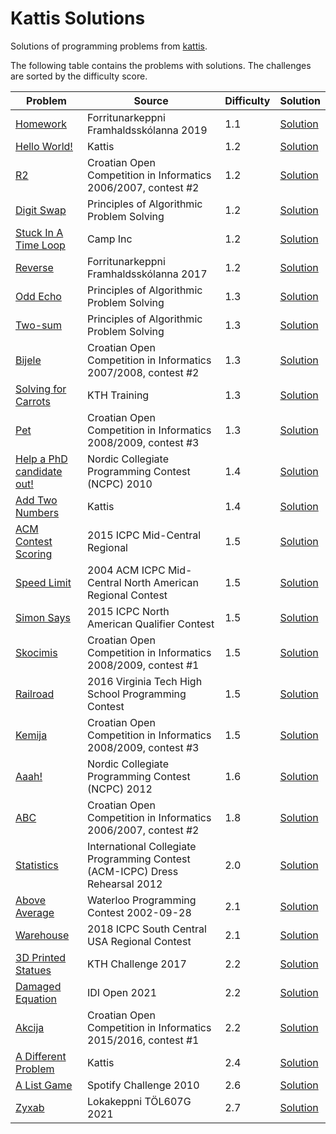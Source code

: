 Kattis Solutions
==================
Solutions of programming problems from [kattis](https://open.kattis.com/).

The following table contains the problems with solutions.
The challenges are sorted by the difficulty score.

| Problem | Source | Difficulty | Solution |
| --- | --- | --- | --- |
| [Homework](https://open.kattis.com/problems/heimavinna) | Forritunarkeppni Framhaldsskólanna 2019 | 1.1 | [Solution](solutions/heimavinna) |
| [Hello World!](https://open.kattis.com/problems/hello) | Kattis | 1.2 | [Solution](solutions/hello) |
| [R2](https://open.kattis.com/problems/r2) | Croatian Open Competition in Informatics 2006/2007, contest #2 | 1.2 | [Solution](solutions/r2) |
| [Digit Swap](https://open.kattis.com/problems/digitswap) | Principles of Algorithmic Problem Solving | 1.2 | [Solution](solutions/digitswap) |
| [Stuck In A Time Loop](https://open.kattis.com/problems/timeloop) | Camp Inc | 1.2 | [Solution](solutions/timeloop) |
| [Reverse](https://open.kattis.com/problems/ofugsnuid) | Forritunarkeppni Framhaldsskólanna 2017 | 1.2 | [Solution](solutions/ofugsnuid) |
| [Odd Echo](https://open.kattis.com/problems/oddecho) | Principles of Algorithmic Problem Solving | 1.3 | [Solution](solutions/oddecho) |
| [Two-sum](https://open.kattis.com/problems/twosum) | Principles of Algorithmic Problem Solving | 1.3 | [Solution](solutions/twosum) |
| [Bijele](https://open.kattis.com/problems/bijele) | Croatian Open Competition in Informatics 2007/2008, contest #2 | 1.3 | [Solution](solutions/bijele) |
| [Solving for Carrots](https://open.kattis.com/problems/carrots) | KTH Training | 1.3 | [Solution](solutions/carrots) |
| [Pet](https://open.kattis.com/problems/pet) | Croatian Open Competition in Informatics 2008/2009, contest #3 | 1.3 | [Solution](solutions/pet) |
| [Help a PhD candidate out!](https://open.kattis.com/problems/helpaphd) | Nordic Collegiate Programming Contest (NCPC) 2010 | 1.4 | [Solution](solutions/helpaphd) |
| [Add Two Numbers](https://open.kattis.com/problems/addtwonumbers) | Kattis | 1.4 | [Solution](solutions/addtwonumbers) |
| [ACM Contest Scoring](https://open.kattis.com/problems/acm) | 2015 ICPC Mid-Central Regional | 1.5 | [Solution](solutions/acm) |
| [Speed Limit](https://open.kattis.com/problems/speedlimit) | 2004 ACM ICPC Mid-Central North American Regional Contest | 1.5 | [Solution](solutions/speedlimit) |
| [Simon Says](https://open.kattis.com/problems/simonsays) | 2015 ICPC North American Qualifier Contest | 1.5 | [Solution](solutions/simonsays) |
| [Skocimis](https://open.kattis.com/problems/skocimis) | Croatian Open Competition in Informatics 2008/2009, contest #1 | 1.5 | [Solution](solutions/skocimis) |
| [Railroad](https://open.kattis.com/problems/railroad2) | 2016 Virginia Tech High School Programming Contest | 1.5 | [Solution](solutions/railroad2) |
| [Kemija](https://open.kattis.com/problems/kemija08) | Croatian Open Competition in Informatics 2008/2009, contest #3 | 1.5 | [Solution](solutions/kemija08) |
| [Aaah!](https://open.kattis.com/problems/aaah) | Nordic Collegiate Programming Contest (NCPC) 2012 | 1.6 | [Solution](solutions/aaah) |
| [ABC](https://open.kattis.com/problems/abc) | Croatian Open Competition in Informatics 2006/2007, contest #2 | 1.8 | [Solution](solutions/abc) |
| [Statistics](https://open.kattis.com/problems/statistics) | International Collegiate Programming Contest (ACM-ICPC) Dress Rehearsal 2012 | 2.0 | [Solution](solutions/statistics) |
| [Above Average](https://open.kattis.com/problems/aboveaverage) | Waterloo Programming Contest 2002-09-28 | 2.1 | [Solution](solutions/aboveaverage) |
| [Warehouse](https://open.kattis.com/problems/warehouse) | 2018 ICPC South Central USA Regional Contest | 2.1 | [Solution](solutions/warehouse) |
| [3D Printed Statues](https://open.kattis.com/problems/3dprinter) | KTH Challenge 2017 | 2.2 | [Solution](solutions/3dprinter) |
| [Damaged Equation](https://open.kattis.com/problems/damagedequation) | IDI Open 2021 | 2.2 | [Solution](solutions/damagedequation) |
| [Akcija](https://open.kattis.com/problems/akcija) | Croatian Open Competition in Informatics 2015/2016, contest #1 | 2.2 | [Solution](solutions/akcija) |
| [A Different Problem](https://open.kattis.com/problems/different) | Kattis | 2.4 | [Solution](solutions/different) |
| [A List Game](https://open.kattis.com/problems/listgame) | Spotify Challenge 2010 | 2.6 | [Solution](solutions/listgame) |
| [Zyxab](https://open.kattis.com/problems/zyxab) | Lokakeppni TÖL607G 2021 | 2.7 | [Solution](solutions/zyxab) |
